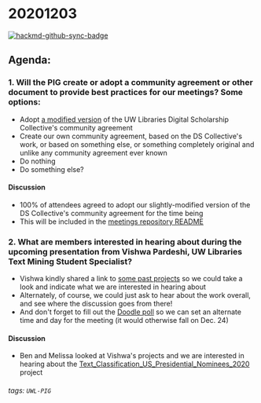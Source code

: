 # 20201203

[![hackmd-github-sync-badge](https://hackmd.io/xd0kXZWkSsSXeChrsu6Ayg/badge)](https://hackmd.io/xd0kXZWkSsSXeChrsu6Ayg)

## Agenda:
### 1. Will the PIG create or adopt a community agreement or other document to provide best practices for our meetings? Some options:
- Adopt [a modified version](https://hackmd.io/@ries07/Byc87tecD) of the UW Libraries Digital Scholarship Collective's community agreement
- Create our own community agreement, based on the DS Collective's work, or based on something else, or something completely original and unlike any community agreement ever known
- Do nothing
- Do something else?

#### Discussion
- 100% of attendees agreed to adopt our slightly-modified version of the DS Collective's community agreement for the time being
- This will be included in the [meetings repository README](https://github.com/uw-libraries-python-interest-group/meetings/blob/main/README.md)

### 2. What are members interested in hearing about during the upcoming presentation from Vishwa Pardeshi, UW Libraries Text Mining Student Specialist?
- Vishwa kindly shared a link to [some past projects](https://github.com/vishwapardeshi) so we could take a look and indicate what we are interested in hearing about
- Alternately, of course, we could just ask to hear about the work overall, and see where the discussion goes from there! 
- And don't forget to fill out the [Doodle poll](https://doodle.com/poll/ng7pff7kdi5xmytf?utm_source=poll&utm_medium=link) so we can set an alternate time and day for the meeting (it would otherwise fall on Dec. 24)

#### Discussion
- Ben and Melissa looked at Vishwa's projects and we are interested in hearing about the [Text_Classification_US_Presidential_Nominees_2020](https://github.com/vishwapardeshi/Text_Classification_US_Presidential_Nominees_2020) project


###### tags: `UWL-PIG`
